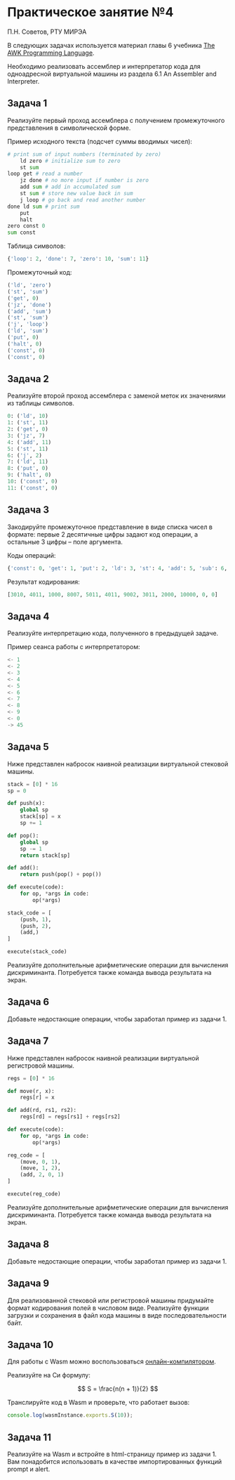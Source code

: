# Практическое занятие №4

П.Н. Советов, РТУ МИРЭА

В следующих задачах используется материал главы 6 учебника [The AWK Programming Language](https://cdn.hackaday.io/files/255831094543072/The_AWK_Programming_Language.pdf).

Необходимо реализовать ассемблер и интерпретатор кода для одноадресной виртуальной машины из раздела 6.1 An Assembler and Interpreter.

## Задача 1

Реализуйте первый проход ассемблера с получением промежуточного представления в символической форме.

Пример исходного текста (подсчет суммы вводимых чисел):

```python
# print sum of input numbers (terminated by zero)
    ld zero # initialize sum to zero
    st sum
loop get # read a number
    jz done # no more input if number is zero
    add sum # add in accumulated sum
    st sum # store new value back in sum
    j loop # go back and read another number
done ld sum # print sum
    put
    halt
zero const 0
sum const
```

Таблица символов:

```python
{'loop': 2, 'done': 7, 'zero': 10, 'sum': 11}
```

Промежуточный код:

```python
('ld', 'zero')
('st', 'sum')
('get', 0)
('jz', 'done')
('add', 'sum')
('st', 'sum')
('j', 'loop')
('ld', 'sum')
('put', 0)
('halt', 0)
('const', 0)
('const', 0)
```

## Задача 2

Реализуйте второй проход ассемблера с заменой меток их значениями из таблицы символов.

```python
0: ('ld', 10)
1: ('st', 11)
2: ('get', 0)
3: ('jz', 7)
4: ('add', 11)
5: ('st', 11)
6: ('j', 2)
7: ('ld', 11)
8: ('put', 0)
9: ('halt', 0)
10: ('const', 0)
11: ('const', 0)
```

## Задача 3

Закодируйте промежуточное представление в виде списка чисел в формате: первые 2 десятичные цифры задают код операции, а остальные 3 цифры – поле аргумента.

Коды операций:

```python
{'const': 0, 'get': 1, 'put': 2, 'ld': 3, 'st': 4, 'add': 5, 'sub': 6, 'jpos': 7, 'jz': 8, 'j': 9, 'halt': 10}
```

Результат кодирования:

```python
[3010, 4011, 1000, 8007, 5011, 4011, 9002, 3011, 2000, 10000, 0, 0]
```

## Задача 4

Реализуйте интерпретацию кода, полученного в предыдущей задаче.

Пример сеанса работы с интерпретатором:

```python
<- 1
<- 2
<- 3
<- 4
<- 5
<- 6
<- 7
<- 8
<- 9
<- 0
-> 45
```

## Задача 5

Ниже представлен набросок наивной реализации виртуальной стековой машины.

```Python
stack = [0] * 16
sp = 0

def push(x):
    global sp
    stack[sp] = x
    sp += 1

def pop():
    global sp
    sp -= 1
    return stack[sp]

def add():
    return push(pop() + pop())

def execute(code):
    for op, *args in code:
        op(*args)

stack_code = [
    (push, 1),
    (push, 2),
    (add,)
]

execute(stack_code)
```

Реализуйте дополнительные арифметические операции для вычисления дискриминанта. Потребуется также команда вывода результата на экран.

## Задача 6

Добавьте недостающие операции, чтобы заработал пример из задачи 1.

## Задача 7

Ниже представлен набросок наивной реализации виртуальной регистровой машины.

```Python
regs = [0] * 16

def move(r, x):
    regs[r] = x

def add(rd, rs1, rs2):
    regs[rd] = regs[rs1] + regs[rs2]

def execute(code):
    for op, *args in code:
        op(*args)

reg_code = [
    (move, 0, 1),
    (move, 1, 2),
    (add, 2, 0, 1)
]

execute(reg_code)
```

Реализуйте дополнительные арифметические операции для вычисления дискриминанта. Потребуется также команда вывода результата на экран.

## Задача 8

Добавьте недостающие операции, чтобы заработал пример из задачи 1.

## Задача 9

Для реализованной стековой или регистровой машины придумайте формат кодирования полей в числовом виде. Реализуйте функции загрузки и сохранения в файл кода машины в виде последовательности байт.

## Задача 10

Для работы с Wasm можно воспользоваться [онлайн-компилятором](https://wasdk.github.io/WasmFiddle/).

Реализуйте на Си формулу:

$$
S = \frac{n(n + 1)}{2}
$$

Транслируйте код в Wasm и проверьте, что работает вызов:

```JavaScript
console.log(wasmInstance.exports.S(10));
```

## Задача 11

Реализуйте на Wasm и встройте в html-страницу пример из задачи 1. Вам понадобится использовать в качестве импортированных функций prompt и alert.


